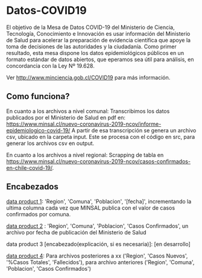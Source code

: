 # Datos-COVID19
El objetivo de la Mesa de Datos COVID-19 del Ministerio de Ciencia, Tecnología, Conocimiento e Innovación es usar información del Ministerio de Salud para acelerar la preparación de evidencia científica que apoye la toma de decisiones de las autoridades y la ciudadanía. Como primer resultado, esta mesa dispone los datos epidemiológicos públicos en un formato estándar de datos abiertos, que eperamos sea útil para análisis, en concordancia con la Ley Nº 19.628. 

Ver http://www.minciencia.gob.cl/COVID19 para más información.

## Como funciona?
En cuanto a los archivos a nivel comunal: Transcribimos los datos publicados por el Ministerio de Salud en pdf en:
https://www.minsal.cl/nuevo-coronavirus-2019-ncov/informe-epidemiologico-covid-19/
A partir de esa transcripción se genera un archivo csv, ubicado en la carpeta input.
Este se procesa con el código en src, para generar los archivos csv en output.

En cuanto a los archivos a nivel regional: Scrapping de tabla en https://www.minsal.cl/nuevo-coronavirus-2019-ncov/casos-confirmados-en-chile-covid-19/.

## Encabezados
[data product 1](output/producto1): 'Region', 'Comuna', 'Poblacion', '[fecha]', incrementando la ultima columna cada vez que MINSAL publica con el valor de casos confirmados por comuna. 

[data product 2](output/producto2) : 'Region', 'Comuna', 'Poblacion', 'Casos Confirmados', un archivo por fecha de publicación del Ministerio de Salud

data product 3 [encabezado(explicación, si es necesaria)]: [en desarrollo]


[data product 4](output/producto4):  Para archivos posteriores a xx ('Region', 'Casos Nuevos', '%Casos Totales', 'Fallecidos'), para archivo anteriores ('Region', 'Comuna', 'Poblacion', 'Casos Confirmados') 



